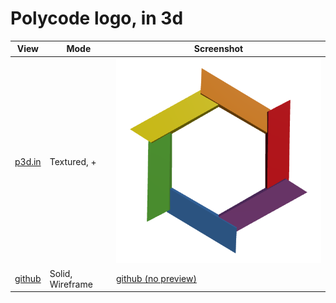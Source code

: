 # Polycode logo, in 3d

| View | Mode | Screenshot |
| ---- | ---- | ---------- |
| [p3d.in](http://p3d.in/0aYjG) | Textured, + | [<img src="./models/p3d.in/snapshot.png" />](http://p3d.in/0aYjG) |
| [github](https://github.com/thorsummoner-modeling/polycode-logo/blob/master/models/Polycode-logo.stl) | Solid, Wireframe | [github (no preview)](https://github.com/thorsummoner-modeling/polycode-logo/blob/master/models/Polycode-logo.stl) |
